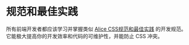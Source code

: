 # 规范和最佳实践

所有前端开发者都应该学习并掌握类似 [Alice CSS规范和最佳实践](http://aliceui.org/docs/rule.html) 的开发规范。它能极大提高你的开发效率和代码的可维护性，并能防止 CSS 冲突。